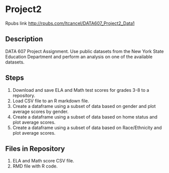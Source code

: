 # Project2

Rpubs link http://rpubs.com/ltcancel/DATA607_Project2_Data1

## Description 
DATA 607 Project Assignment. Use public datasets from the New York State Education Department and perform an analysis on one of the available datasets.

## Steps 
1. Download and save ELA and Math test scores for grades 3-8 to a repository.
2. Load CSV file to an R markdown file.
3. Create a dataframe using a subset of data based on gender and plot average scores by gender.
4. Create a dataframe using a subset of data based on home status and plot average scores.
5. Create a dataframe using a subset of data based on Race/Ethnicity and plot average scores.
 

## Files in Repository
1. ELA and Math score CSV file. 
2. RMD file with R code. 
